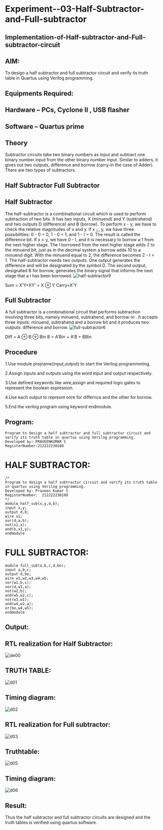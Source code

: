 # Experiment--03-Half-Subtractor-and-Full-subtractor
## Implementation-of-Half-subtractor-and-Full-subtractor-circuit
## AIM:
To design a half subtractor and full subtractor circuit and verify its truth table in Quartus using Verilog programming.

## Equipments Required:
## Hardware – PCs, Cyclone II , USB flasher
## Software – Quartus prime
## Theory
Subtractor circuits take two binary numbers as input and subtract one binary number input from the other binary number input. Similar to adders, it gives out two outputs, difference and borrow (carry-in the case of Adder). There are two types of subtractors.

## Half Subtractor Full Subtractor
## Half Subtractor
The half-subtractor is a combinational circuit which is used to perform subtraction of two bits. It has two inputs, X (minuend) and Y (subtrahend) and two outputs D (difference) and B (borrow). To perform x - y, we have to check the relative magnitudes of x and y. If x ;;, y, we have three possibilities: 0 - 0 = 0, 1 - 0 = 1, and 1 - I = 0. The result is called the difference bit. If x < y, we have 0 - I, and it is necessary to borrow a 1 from the next higher stage. The I borrowed from the next higher stage adds 2 to the minuend bit, just as in the decimal system a borrow adds 10 to a minuend digit. With the minuend equal to 2, the difference becomes 2 - I = 1. The half-subtractor needs two outputs. One output generates the difference and will be designated by the symbol D. The second output, designated B for borrow, generates the binary signal that informs the next stage that a I has been borrowed.
![half-subtractor9](https://user-images.githubusercontent.com/36288975/166112538-58c3bc7c-ee5d-4e6a-ac8d-8e8328efe27a.png)


Sum = X'Y+XY' = X ⊕ Y
Carry=X'Y

## Full Subtractor
A full subtractor is a combinational circuit that performs subtraction involving three bits, namely minuend, subtrahend, and borrow-in . It accepts three inputs: minuend, subtrahend and a borrow bit and it produces two outputs: difference and borrow. 
![full-subtractor6](https://user-images.githubusercontent.com/36288975/166112541-24c68359-3de8-4674-ae22-8272ffc385ed.png)


Diff = A ⊕ B ⊕ Bin B = A'Bin + A'B + BBin

## Procedure
1.Use module projname(input,output) to start the Verilog programmming.

2.Assign inputs and outputs using the word input and output respectively.

3.Use defined keywords like wire,assign and required logic gates to represent the boolean expression.

4.Use each output to represnt onre for differnce and the other for borrow.

5.End the verilog program using keyword endmodule.


## Program:
```
Program to design a half subtractor and full subtractor circuit and verify its truth table in quartus using Verilog programming.
Developed by: PRAVEENKUMAR S
RegisterNumber:212222230108
```

# HALF SUBTRACTOR:
```
/*
Program to design a half subtractor circuit and verify its truth table in quartus using Verilog programming.
Developed by: Praveen Kumar S
RegisterNumber:  212222230108
*/
module half_sub(x,y,d,b);
input x,y;
output d,b;
wire x1;
xor(d,a,b);
not(x1,x);
and(b,x1,y);
endmodule
```

# FULL SUBTRACTOR:
```
module full_sub(a,b,c,d,bo);
input a,b,c;
output d,bo;
wire w1,w2,w3,w4,w5;
xor(w1,b,c);
xor(d,w1,a);
not(w2,b);
and(w5,w2,c);
not(w3,w1);
and(w4,w2,a);
or(bo,w4,w5);
endmodule
```

## Output:
## RTL realization for Half Subtractor:
![de00](https://user-images.githubusercontent.com/119559827/234013854-eecc5bd2-91c7-4e0a-a5cf-dba0e33c5265.png)

## TRUTH TABLE:
![d01](https://user-images.githubusercontent.com/119559827/234014149-bef0e9ab-d2ed-4c93-bbe0-e9e7bb3dc47a.png)

## Timing diagram:
![d02](https://user-images.githubusercontent.com/119559827/234014404-66bdabe5-009b-4118-8bc1-d531737b6d4c.png)

## RTL realization for Full subtractor:
![d03](https://user-images.githubusercontent.com/119559827/234014803-8dc7f778-0171-41af-8ba5-f389fb0d0972.png)

## Truthtable:
![d05](https://user-images.githubusercontent.com/119559827/234015468-5f6b1288-c29b-4a22-ba37-89e1e0a8ccfd.png)

## Timing diagram:
![d06](https://user-images.githubusercontent.com/119559827/234015710-8e6bd51c-084f-48e0-97e3-7b2b980fd869.png)

## Result:
Thus the half subtractor and full subtractor circuits are designed and the truth tables is verified using quartus software.
